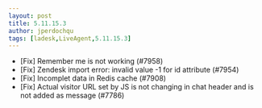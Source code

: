 ```yaml
---
layout: post
title: 5.11.15.3
author: jperdochqu
tags: [ladesk,LiveAgent,5.11.15.3]
---
```


- [Fix] Remember me is not working (#7958)
- [Fix] Zendesk import error: invalid value -1 for id attribute (#7954)
- [Fix] Incomplet data in Redis cache (#7908)
- [Fix] Actual visitor URL set by JS is not changing in chat header and is not added as message (#7786)
